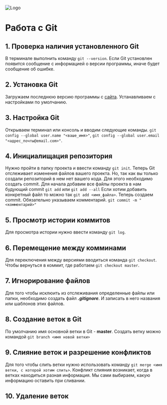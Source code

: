 ![Logo](nkyosbzui7t71.png)
# Работа с Git 
## 1. Проверка наличия установленного Git
В терминале выполнить команду `git --version`. Если Git установлен появится сообщение с информацией о версии программы, иначе будет сообщение об ошибке. 

## 2. Установка Git
Загружаем последнюю версию программы с [сайта](https://git-scm.com/download/win). Устанавливаем с настройками по умолчанию. 

## 3. Настройка Git
Открываем терминал или консоль и вводим следующие команды. `git config --global user.name "<ваше_имя>"`,
`git config --global user.email "<адрес_почты@email.com>"`.

## 4. Инициалищация репозитория
Нужно пройти в папку проекта и ввести команду `git init`. Теперь Git отслеживает изменения файлов вашего проекта. Но, так как вы только создали репозиторий в нем нет вашего кода. Для этого необходимо создать commit. Для начала добавим все файлы проекта в нам будующий commit
`git add` или 
`git add --all`
Если хотим добавить конкретный файл то можно так
`git add <имя_файла>`.
Теперь создаем commit. Обязательно указываем комментарий.
`git commit -m "<комментарий>"`

## 5. Просмотр истории коммитов
Для просмотра истории нужно ввести команду `git log`.

## 6. Перемещение между комминами
Для переключения между версиями вводиться команда `git checkout`.
Чтобы вернуться в коммит, где работаем `git checkout master`. 

## 7. Игнорирование файлов 
Для того чтобы исклюить из отслеживания определенные файлы или папки, необходимо создать файл ***.gitignore***. И записать в него названия или шаблонов этих файлов. 

## 8. Создание веток в Git
По умолчанию имя основной ветки в Git - **master**. 
Создать ветку можно командой `git branch <имя новой ветки>`

## 9. Слияние веток и разрешение конфликтов
Для того чтобы слить ветки нужно использовать команду `git merge <имя ветки, с которой хотим слить>`.
Конфликт слияния возникает, когда в ветках находиться разная информация. Мы сами выбираем, какую информацию оставить при сливании. 
## 10. Удаление веток 